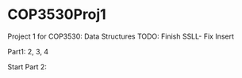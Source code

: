 COP3530Proj1
============

Project 1 for COP3530: Data Structures
TODO: 
  Finish SSLL-
    Fix Insert
  
  Part1: 2, 3, 4
  
  Start Part 2:
